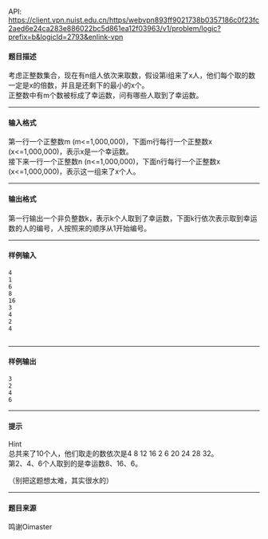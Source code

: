 API: https://client.vpn.nuist.edu.cn/https/webvpn893ff9021738b0357186c0f23fc2aed6e24ca283e886022bc5d861ea12f03963/v1/problem/logic?prefix=b&logicId=2793&enlink-vpn

#### 题目描述

  
考虑正整数集合，现在有n组人依次来取数，假设第i组来了x人，他们每个取的数一定是x的倍数，并且是还剩下的最小的x个。  
正整数中有m个数被标成了幸运数，问有哪些人取到了幸运数。

---

#### 输入格式

  
第一行一个正整数m (m<=1,000,000)，下面m行每行一个正整数x (x<=1,000,000)，表示x是一个幸运数。  
接下来一行一个正整数n (n<=1,000,000)，下面n行每行一个正整数x (x<=1,000,000)，表示这一组来了x个人。

---

#### 输出格式

第一行输出一个非负整数k，表示k个人取到了幸运数，下面k行依次表示取到幸运数的人的编号，人按照来的顺序从1开始编号。

---

#### 样例输入
```
4
1
6
8
16
3
4
2
4


```

---

#### 样例输出
```
3
2
4
6

```

---

#### 提示

  
Hint  
总共来了10个人，他们取走的数依次是4 8 12 16 2 6 20 24 28 32。  
第2、4、6个人取到的是幸运数8、16、6。

（别把这题想太难，其实很水的）

---

#### 题目来源

鸣谢Oimaster